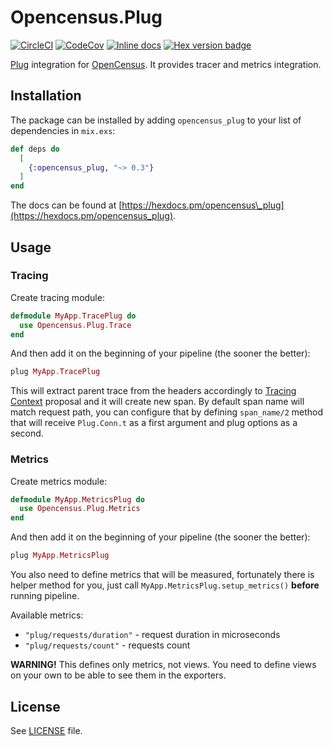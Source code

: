 # Opencensus.Plug

[![CircleCI](https://circleci.com/gh/opencensus-beam/opencensus_plug.svg?style=svg)](https://circleci.com/gh/opencensus-beam/opencensus_plug)
[![CodeCov](https://codecov.io/gh/opencensus-beam/opencensus_plug/branch/master/graph/badge.svg)](https://codecov.io/gh/opencensus-beam/opencensus_plug)
[![Inline docs](http://inch-ci.org/github/opencensus-beam/opencensus_plug.svg)](http://inch-ci.org/github/opencensus-beam/opencensus_plug)
[![Hex version badge](https://img.shields.io/hexpm/v/opencensus_plug.svg)](https://hex.pm/packages/opencensus_plug)

[Plug][plug] integration for [OpenCensus][oc]. It provides tracer and metrics
integration.

## Installation

The package can be installed by adding `opencensus_plug` to your list
of dependencies in `mix.exs`:

```elixir
def deps do
  [
    {:opencensus_plug, "~> 0.3"}
  ]
end
```

The docs can be found at [https://hexdocs.pm/opencensus\_plug](https://hexdocs.pm/opencensus_plug).

## Usage

### Tracing

Create tracing module:

```elixir
defmodule MyApp.TracePlug do
  use Opencensus.Plug.Trace
end
```

And then add it on the beginning of your pipeline (the sooner the better):

```elixir
plug MyApp.TracePlug
```

This will extract parent trace from the headers accordingly
to [Tracing Context](https://github.com/w3c/trace-context) proposal and it will
create new span. By default span name will match request path, you can configure
that by defining `span_name/2` method that will receive `Plug.Conn.t` as a first
argument and plug options as a second.

### Metrics

Create metrics module:

```elixir
defmodule MyApp.MetricsPlug do
  use Opencensus.Plug.Metrics
end
```

And then add it on the beginning of your pipeline (the sooner the better):

```elixir
plug MyApp.MetricsPlug
```

You also need to define metrics that will be measured, fortunately there is
helper method for you, just call `MyApp.MetricsPlug.setup_metrics()` **before**
running pipeline.

Available metrics:

- `"plug/requests/duration"` - request duration in microseconds
- `"plug/requests/count"` - requests count

**WARNING!** This defines only metrics, not views. You need to define views on
your own to be able to see them in the exporters.

## License

See [LICENSE](LICENSE) file.

[plug]: https://github.com/elixir-plug/plug
[oc]: https://opencensus.io
